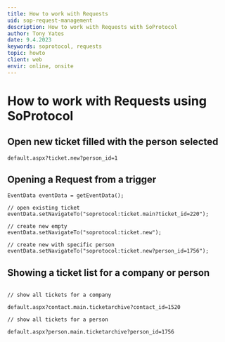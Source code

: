 ```yaml
---
title: How to work with Requests
uid: sop-request-management
description: How to work with Requests with SoProtocol
author: Tony Yates
date: 9.4.2023
keywords: soprotocol, requests
topic: howto
client: web
envir: online, onsite
---
```


# How to work with Requests using SoProtocol

## Open new ticket filled with the person selected

```http
default.aspx?ticket.new?person_id=1
```

## Opening a Request from a trigger

```http
EventData eventData = getEventData();

// open existing ticket
eventData.setNavigateTo("soprotocol:ticket.main?ticket_id=220");

// create new empty
eventData.setNavigateTo("soprotocol:ticket.new");

// create new with specific person
eventData.setNavigateTo("soprotocol:ticket.new?person_id=1756");

```

## Showing a ticket list for a company or person

```http

// show all tickets for a company

default.aspx?contact.main.ticketarchive?contact_id=1520

// show all tickets for a person

default.aspx?person.main.ticketarchive?person_id=1756

```
